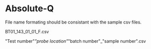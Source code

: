 # Absolute-Q

File name formating should be consistant with the sample csv files.

BT01_143_01_01_F.csv

"Test number"_"probe location"_"batch number"_"sample number".csv
